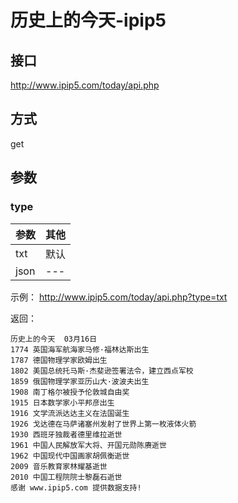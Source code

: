 # 历史上的今天-ipip5


## 接口

http://www.ipip5.com/today/api.php

## 方式

get

## 参数

###     type

|参数|其他|
|---|---|
|txt|默认|
|json|---|

示例：
http://www.ipip5.com/today/api.php?type=txt

返回：
```
历史上的今天  03月16日
1774 英国海军航海家马修·福林达斯出生
1787 德国物理学家欧姆出生
1802 美国总统托马斯·杰斐逊签署法令，建立西点军校
1859 俄国物理学家亚历山大·波波夫出生
1908 南丁格尔被授予伦敦城自由奖
1915 日本数学家小平邦彦出生
1916 文学流派达达主义在法国诞生
1926 戈达德在马萨诸塞州发射了世界上第一枚液体火箭
1930 西班牙独裁者德里维拉逝世
1961 中国人民解放军大将、开国元勋陈赓逝世
1962 中国现代中国画家胡佩衡逝世
2009 音乐教育家林耀基逝世
2010 中国工程院院士黎磊石逝世
感谢 www.ipip5.com 提供数据支持!
```